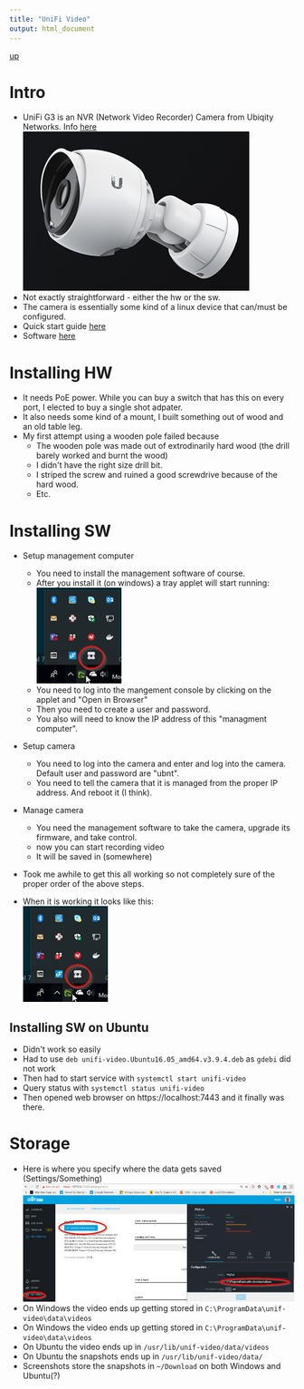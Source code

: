 ```yaml
---
title: "UniFi Video"
output: html_document
---
```

[up](https://mikewise2718.github.io/markdowndocs/)

# Intro
- UniFi G3 is an NVR (Network Video Recorder) Camera from Ubiqity Networks. Info [here](https://www.ubnt.com/unifi-video/unifi-video-camera-g3/)<br>
![UniFiG3.p3](UniFiG3.png)
- Not exactly straightforward - either the hw or the sw.
- The camera is essentially some kind of a linux device that can/must be configured.
- Quick start guide [here](https://dl.ubnt.com/guides/unifivideo/UVC-G3_QSG.pdf)
- Software [here](https://www.ubnt.com/download/unifivideo/)


# Installing HW
- It needs PoE power. While you can buy a switch that has this on every port, I elected to buy a single shot adpater.
- It also needs some kind of a mount, I built something out of wood and an old table leg. 
- My first attempt using a wooden pole failed because
  - The wooden pole was made out of extrodinarily hard wood (the drill barely worked and burnt the wood)
  - I didn't have the right size drill bit.
  - I striped the screw and ruined a good screwdrive because of the hard wood.
  - Etc.

# Installing SW
- Setup management computer
  - You need to install the management software of course.
  - After you install it (on windows) a tray applet will start running:<br>![applet](UnifiApplet.png)<br>
  - You need to log into the mangement console by clicking on the applet and "Open in Browser"
  - Then you need to create a user and password.
  - You also will need to know the IP address of this "managment computer".
- Setup camera
  - You need to log into the camera and enter and log into the camera. Default user and password are "ubnt".
  - You need to tell the camera that it is managed from the proper IP address. And reboot it (I think). 
- Manage camera
  - You need the management software to take the camera, upgrade its firmware, and take control.
  - now you can start recording video
  - It will be saved in (somewhere)

- Took me awhile to get this all working so not completely sure of the proper order of the above steps.

- When it is working it looks like this:<br>![applet](UnifiApplet.png)<br>

## Installing SW on Ubuntu
- Didn't work so easily
- Had to use `deb unifi-video.Ubuntu16.05_amd64.v3.9.4.deb` as `gdebi` did not work
- Then had to start service with `systemctl start unifi-video`
- Query status with `systemctl status unifi-video`
- Then opened web browser on https://localhost:7443 and it finally was there.

# Storage
- Here is where you specify where the data gets saved (Settings/Something)<br>![applet](DataSaveLocationSetting.png)<br>
- On Windows the video ends up getting stored in `C:\ProgramData\unif-video\data\videos`
- On Windows the video ends up getting stored in `C:\ProgramData\unif-video\data\videos`
- On Ubuntu the video ends up in `/usr/lib/unif-video/data/videos`
- On Ubuntu the snapshots ends up in `/usr/lib/unif-video/data/`
- Screenshots store the snapshots in `~/Download` on both Windows and Ubuntu(?)
